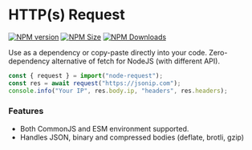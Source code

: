 # HTTP(s) Request

<span class="badge-npmversion"><a href="https://npmjs.com/package/node-request" title="View this project on NPM"><img src="https://img.shields.io/npm/v/node-request.svg" alt="NPM version" /></a></span> <span class="badge-npmsize"><a href="https://npmjs.com/package/node-request" title="View this project on NPM"><img src="https://img.shields.io/bundlephobia/min/node-request.svg" alt="NPM Size" /></a></span> <span class="badge-npmstats"><a href="https://npmjs.com/package/node-request" title="View this project on NPM"><img src="https://img.shields.io/npm/dw/.svg" alt="NPM Downloads" /></a></span>

Use as a dependency or copy-paste directly into your code.
Zero-dependency alternative of fetch for NodeJS (with different API).

```js
const { request } = import("node-request");
const res = await request("https://jsonip.com");
console.info("Your IP", res.body.ip, "headers", res.headers);
```

### Features

* Both CommonJS and ESM environment supported.
* Handles JSON, binary and compressed bodies (deflate, brotli, gzip)

